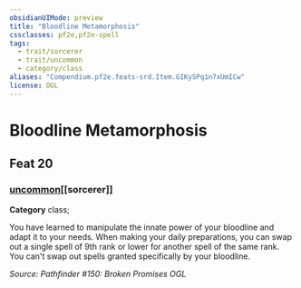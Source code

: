 ```yaml
---
obsidianUIMode: preview
title: "Bloodline Metamorphosis"
cssclasses: pf2e,pf2e-spell
tags:
  - trait/sorcerer
  - trait/uncommon
  - category/class
aliases: "Compendium.pf2e.feats-srd.Item.GIKySPq1n7xUmICw"
license: OGL
---
```

# Bloodline Metamorphosis
## Feat 20
### [uncommon](uncommon "Uncommon Rarity Trait")[[sorcerer]]

**Category** class; 




You have learned to manipulate the innate power of your bloodline and adapt it to your needs. When making your daily preparations, you can swap out a single spell of 9th rank or lower for another spell of the same rank. You can't swap out spells granted specifically by your bloodline.

*Source: Pathfinder #150: Broken Promises*
*OGL*
